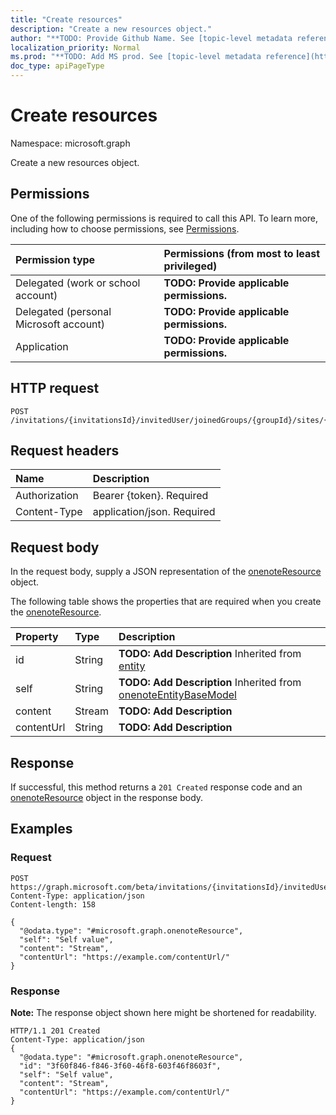 ```yaml
---
title: "Create resources"
description: "Create a new resources object."
author: "**TODO: Provide Github Name. See [topic-level metadata reference](https://msgo.azurewebsites.net/add/document/guidelines/metadata.html#topic-level-metadata)**"
localization_priority: Normal
ms.prod: "**TODO: Add MS prod. See [topic-level metadata reference](https://msgo.azurewebsites.net/add/document/guidelines/metadata.html#topic-level-metadata)**"
doc_type: apiPageType
---
```


# Create resources

Namespace: microsoft.graph

Create a new resources object.

## Permissions
One of the following permissions is required to call this API. To learn more, including how to choose permissions, see [Permissions](/concepts/permissions-reference.md).

|Permission type|Permissions (from most to least privileged)|
|:---|:---|
|Delegated (work or school account)|**TODO: Provide applicable permissions.**|
|Delegated (personal Microsoft account)|**TODO: Provide applicable permissions.**|
|Application|**TODO: Provide applicable permissions.**|

## HTTP request
<!-- {
  "blockType": "ignored"
}
-->
``` http
POST /invitations/{invitationsId}/invitedUser/joinedGroups/{groupId}/sites/{siteId}/onenote/resources
```

## Request headers
|Name|Description|
|:---|:---|
|Authorization|Bearer {token}. Required|
|Content-Type|application/json. Required|

## Request body
In the request body, supply a JSON representation of the [onenoteResource](../resources/onenoteresource.md) object.

The following table shows the properties that are required when you create the [onenoteResource](../resources/onenoteresource.md).

|Property|Type|Description|
|:---|:---|:---|
|id|String|**TODO: Add Description** Inherited from [entity](../resources/entity.md)|
|self|String|**TODO: Add Description** Inherited from [onenoteEntityBaseModel](../resources/onenoteentitybasemodel.md)|
|content|Stream|**TODO: Add Description**|
|contentUrl|String|**TODO: Add Description**|



## Response
If successful, this method returns a `201 Created` response code and an [onenoteResource](../resources/onenoteresource.md) object in the response body.

## Examples

### Request
<!-- {
  "blockType": "request",
  "name": "create_onenoteresource_from_"
}
-->
``` http
POST https://graph.microsoft.com/beta/invitations/{invitationsId}/invitedUser/joinedGroups/{groupId}/sites/{siteId}/onenote/resources
Content-Type: application/json
Content-length: 158

{
  "@odata.type": "#microsoft.graph.onenoteResource",
  "self": "Self value",
  "content": "Stream",
  "contentUrl": "https://example.com/contentUrl/"
}
```

### Response
**Note:** The response object shown here might be shortened for readability.
<!-- {
  "blockType": "response",
  "truncated": true,
  "@odata.type": "microsoft.graph.onenoteresource"
}
-->
``` http
HTTP/1.1 201 Created
Content-Type: application/json
{
  "@odata.type": "#microsoft.graph.onenoteResource",
  "id": "3f60f846-f846-3f60-46f8-603f46f8603f",
  "self": "Self value",
  "content": "Stream",
  "contentUrl": "https://example.com/contentUrl/"
}
```


